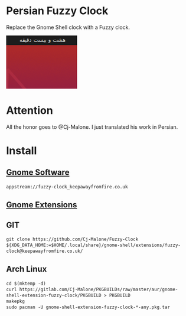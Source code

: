 # Persian Fuzzy Clock
Replace the Gnome Shell clock with a Fuzzy clock.

![Screenshot](screenshot.png)

# Attention
All the honor goes to @Cj-Malone. I just translated his work in Persian.

# Install
## [Gnome Software](appstream://fuzzy-clock_keepawayfromfire.co.uk)
```
appstream://fuzzy-clock_keepawayfromfire.co.uk
```
## [Gnome Extensions](https://extensions.gnome.org/extension/1281/fuzzy-clock/)
## GIT
```
git clone https://github.com/Cj-Malone/Fuzzy-Clock ${XDG_DATA_HOME:=$HOME/.local/share}/gnome-shell/extensions/fuzzy-clock@keepawayfromfire.co.uk/
```
## Arch Linux
```
cd $(mktemp -d)
curl https://gitlab.com/Cj-Malone/PKGBUILDs/raw/master/aur/gnome-shell-extension-fuzzy-clock/PKGBUILD > PKGBUILD
makepkg
sudo pacman -U gnome-shell-extension-fuzzy-clock-*-any.pkg.tar
```

